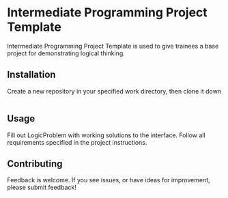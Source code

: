 # Intermediate Programming Project Template

Intermediate Programming Project Template is used to give trainees a base project for demonstrating logical thinking.

## Installation

Create a new repository in your specified work directory, then clone it down

```git remote set-url origin YOUR-NEW-CLONE-URL
```

## Usage

Fill out LogicProblem with working solutions to the interface. Follow all requirements specified in the project instructions.

## Contributing

Feedback is welcome. If you see issues, or have ideas for improvement, please submit feedback!
